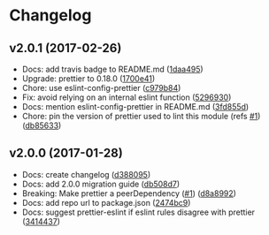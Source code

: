 # Changelog

## v2.0.1 (2017-02-26)

* Docs: add travis badge to README.md ([1daa495](https://github.com/not-an-aardvark/eslint-plugin-prettier/commit/1daa49558a7f904f8d307d3d434a9bc80f41fee6))
* Upgrade: prettier to 0.18.0 ([1700e41](https://github.com/not-an-aardvark/eslint-plugin-prettier/commit/1700e41b2c66721b521e766052cfaa3cc59cd219))
* Chore: use eslint-config-prettier ([c979b84](https://github.com/not-an-aardvark/eslint-plugin-prettier/commit/c979b84641c42f8870c21c69d22b75916c8511e0))
* Fix: avoid relying on an internal eslint function ([5296930](https://github.com/not-an-aardvark/eslint-plugin-prettier/commit/5296930386ef28a26e0f5c606d107e4293f51620))
* Docs: mention eslint-config-prettier in README.md ([3fd855d](https://github.com/not-an-aardvark/eslint-plugin-prettier/commit/3fd855dfb356c8616c19b51b70eb5fcb8fb90c9c))
* Chore: pin the version of prettier used to lint this module (refs [#1](https://github.com/not-an-aardvark/eslint-plugin-prettier/issues/1)) ([db85633](https://github.com/not-an-aardvark/eslint-plugin-prettier/commit/db85633a0360caeebbf5b20195a3bc19ebf7177a))

## v2.0.0 (2017-01-28)

* Docs: create changelog ([d388095](https://github.com/not-an-aardvark/eslint-plugin-prettier/commit/d388095314f5c23b12df2b210219dca4cb31cb2d))
* Docs: add 2.0.0 migration guide ([db508d7](https://github.com/not-an-aardvark/eslint-plugin-prettier/commit/db508d709c92ce60eee6f9f879af44c8d0b44d1d))
* Breaking: Make prettier a peerDependency ([#1](https://github.com/not-an-aardvark/eslint-plugin-prettier/issues/1)) ([d8a8992](https://github.com/not-an-aardvark/eslint-plugin-prettier/commit/d8a89922ddc6b747c474b62a0948deba6ea2657d))
* Docs: add repo url to package.json ([2474bc9](https://github.com/not-an-aardvark/eslint-plugin-prettier/commit/2474bc9dd3f05dbd0b1fec38e27bc91a9cb0f1c7))
* Docs: suggest prettier-eslint if eslint rules disagree with prettier ([3414437](https://github.com/not-an-aardvark/eslint-plugin-prettier/commit/341443754ae231a17d82f037f8b35663257d282a))
